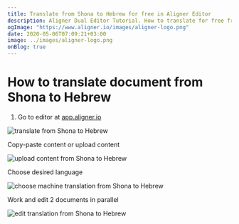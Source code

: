 ```yaml
---
title: Translate from Shona to Hebrew for free in Aligner Editor
description: Aligner Dual Editor Tutorial. How to translate for free from Shona to Hebrew. Aligner is multilingual document management platform. 
ogImage: "https://www.aligner.io/images/aligner-logo.png"
date: 2020-05-06T07:09:21+03:00
image: ../images/aligner-logo.png
onBlog: true
---
```


# How to translate document from Shona to Hebrew

1. Go to editor at [app.aligner.io](https://app.aligner.io "Aligner App web page")

![translate from Shona to Hebrew](../aligner-blank-editor.png "translate from Shona to Hebrew")

Copy-paste content or upload content

![upload content from Shona to Hebrew](../aligner-uploaded-document.png "upload content from Shona to Hebrew")

Choose desired language

![choose machine translation from Shona to Hebrew](../aligner-language-dropdown.png "choose machine translation from Shona to Hebrew")

Work and edit 2 documents in parallel

![edit translation from Shona to Hebrew](../aligner-double-sitded-editor.png "edit translation from Shona to Hebrew")


